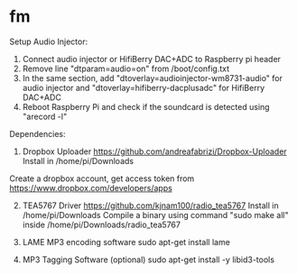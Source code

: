 # fm

Setup Audio Injector:

  1. Connect audio injector or HifiBerry DAC+ADC to Raspberry pi header
  2. Remove line "dtparam=audio=on" from /boot/config.txt
  3. In the same section, add "dtoverlay=audioinjector-wm8731-audio" for audio injector and "dtoverlay=hifiberry-dacplusadc" for HifiBerry DAC+ADC
  4. Reboot Raspberry Pi and check if the soundcard is detected using "arecord -l"

Dependencies:

  1. Dropbox Uploader 
  https://github.com/andreafabrizi/Dropbox-Uploader
  Install in /home/pi/Downloads
  
  Create a dropbox account, get access token from https://www.dropbox.com/developers/apps
  
  2. TEA5767 Driver
  https://github.com/kjnam100/radio_tea5767
  Install in /home/pi/Downloads
  Compile a binary using command "sudo make all" inside /home/pi/Downloads/radio_tea5767
  
  3. LAME MP3 encoding software
  sudo apt-get install lame
  
  4. MP3 Tagging Software (optional)
  sudo apt-get install -y libid3-tools
  
  
  
